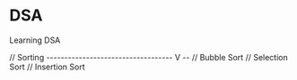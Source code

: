 # DSA

Learning DSA

// Sorting ----------------------------------- V --
// Bubble Sort
// Selection Sort
// Insertion Sort
